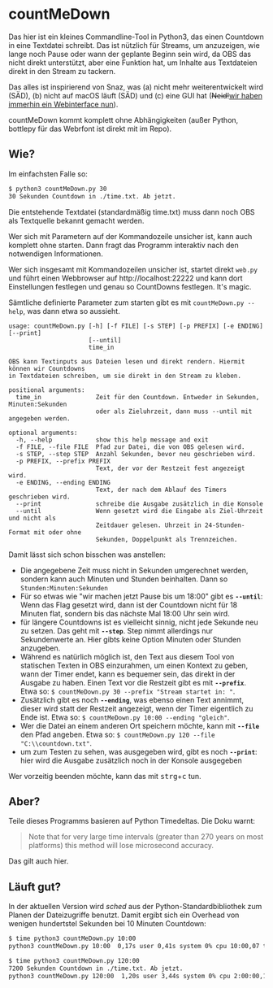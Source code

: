 # countMeDown

Das hier ist ein kleines Commandline-Tool in Python3, das einen Countdown in eine Textdatei schreibt. Das ist nützlich für Streams, um anzuzeigen, wie lange noch Pause oder wann der geplante Beginn sein wird, da OBS das nicht direkt unterstützt, aber eine Funktion hat, um Inhalte aus Textdateien direkt in den Stream zu tackern. 

Das alles ist inspirierend von Snaz, was (a) nicht mehr weiterentwickelt wird (SÄD), (b) nicht auf macOS läuft (SÄD) und (c) eine GUI hat (<del>Neid!</del><ins>wir haben immerhin ein Webinterface nun</ins>).

countMeDown kommt komplett ohne Abhängigkeiten (außer Python, bottlepy für das Webrfont ist direkt mit im Repo).



## Wie? 
Im einfachsten Falle so:

```bash
$ python3 countMeDown.py 30
30 Sekunden Countdown in ./time.txt. Ab jetzt.
```
Die entstehende Textdatei (standardmäßig time.txt) muss dann noch OBS als Textquelle bekannt gemacht werden. 

Wer sich mit Parametern auf der Kommandozeile unsicher ist, kann auch komplett ohne starten. Dann fragt das Programm interaktiv nach den notwendigen Informationen.

Wer sich insgesamt mit Kommandozeilen unsicher ist, startet direkt `web.py` und führt einen Webbrowser auf http://localhost:22222 und kann dort Einstellungen festlegen und genau so CountDowns festlegen. It's magic. 

Sämtliche definierte Parameter zum starten gibt es mit `countMeDown.py --help`, was dann etwa so aussieht.

```
usage: countMeDown.py [-h] [-f FILE] [-s STEP] [-p PREFIX] [-e ENDING] [--print]
                      [--until]
                      time_in

OBS kann Textinputs aus Dateien lesen und direkt rendern. Hiermit können wir Countdowns
in Textdateien schreiben, um sie direkt in den Stream zu kleben.

positional arguments:
  time_in               Zeit für den Countdown. Entweder in Sekunden, Minuten:Sekunden
                        oder als Zieluhrzeit, dann muss --until mit angegeben werden.

optional arguments:
  -h, --help            show this help message and exit
  -f FILE, --file FILE  Pfad zur Datei, die von OBS gelesen wird.
  -s STEP, --step STEP  Anzahl Sekunden, bevor neu geschrieben wird.
  -p PREFIX, --prefix PREFIX
                        Text, der vor der Restzeit fest angezeigt wird.
  -e ENDING, --ending ENDING
                        Text, der nach dem Ablauf des Timers geschrieben wird.
  --print               schreibe die Ausgabe zusätzlich in die Konsole
  --until               Wenn gesetzt wird die Eingabe als Ziel-Uhrzeit und nicht als
                        Zeitdauer gelesen. Uhrzeit in 24-Stunden-Format mit oder ohne
                        Sekunden, Doppelpunkt als Trennzeichen.

```

Damit lässt sich schon bisschen was anstellen:

- Die angegebene Zeit muss nicht in Sekunden umgerechnet werden, sondern kann auch Minuten und Stunden beinhalten. Dann so `Stunden:Minuten:Sekunden`
- Für so etwas wie "wir machen jetzt Pause bis um 18:00" gibt es **`--until`**: Wenn das Flag gesetzt wird, dann ist der Countdown nicht für 18 Minuten flat, sondern bis das nächste Mal 18:00 Uhr sein wird. 
- für längere Countdowns ist es vielleicht sinnig, nicht jede Sekunde neu zu setzen. Das geht mit **`--step`**. Step nimmt allerdings nur Sekundenwerte an. Hier gibts keine Option Minuten oder Stunden anzugeben.
- Während es natürlich möglich ist, den Text aus diesem Tool von statischen Texten in OBS einzurahmen, um einen Kontext zu geben, wann der Timer endet, kann es bequemer sein, das direkt in der Ausgabe zu haben. Einen Text vor die Restzeit gibt es mit **`--prefix`**. Etwa so: `$ countMeDown.py 30 --prefix "Stream startet in: "`.
- Zusätzlich gibt es noch **`--ending`**, was ebenso einen Text annimmt, dieser wird statt der Restzeit angezeigt, wenn der Timer eigentlich zu Ende ist. Etwa so: `$ countMeDown.py 10:00 --ending "gleich"`. 
- Wer die Datei an einem anderen Ort speichern möchte, kann mit **`--file`** den Pfad angeben. Etwa so: `$ countMeDown.py 120 --file "C:\\countdown.txt"`.
- um zum Testen zu sehen, was ausgegeben wird, gibt es noch **`--print`**: hier wird die Ausgabe zusätzlich noch in der Konsole ausgegeben

Wer vorzeitig beenden möchte, kann das mit <kbd>strg</kbd>+<kbd>c</kbd> tun. 

## Aber?

Teile dieses Programms basieren auf Python Timedeltas. Die Doku warnt: 

> Note that for very large time intervals (greater than 270 years on most platforms) this method will lose microsecond accuracy.

Das gilt auch hier.

## Läuft gut?

In der aktuellen Version wird _sched_ aus der Python-Standardbibliothek zum Planen der Dateizugriffe benutzt. Damit ergibt sich ein Overhead von wenigen hundertstel Sekunden bei 10 Minuten Countdown: 

```bash
$ time python3 countMeDown.py 10:00
python3 countMeDown.py 10:00  0,17s user 0,41s system 0% cpu 10:00,07 total

$ time python3 countMeDown.py 120:00
7200 Sekunden Countdown in ./time.txt. Ab jetzt.
python3 countMeDown.py 120:00  1,20s user 3,44s system 0% cpu 2:00:00,11 total
```
